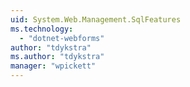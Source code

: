 ```yaml
---
uid: System.Web.Management.SqlFeatures
ms.technology: 
  - "dotnet-webforms"
author: "tdykstra"
ms.author: "tdykstra"
manager: "wpickett"
---
```

